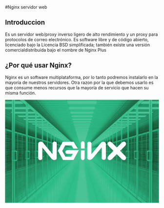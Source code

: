 #Nginx servidor web 
  
## Introduccion
Es un servidor web/proxy inverso ligero de alto rendimiento y un proxy para protocolos de correo electrónico. Es software libre y de código abierto, licenciado bajo la Licencia BSD simplificada; también existe una versión comercialdistribuida bajo el nombre de Nginx Plus


## ¿Por qué usar Nginx?

Nginx es un software multiplataforma, por lo tanto podremos instalarlo en la mayoría de nuestros servidores. Otra razon por la que debemos usarlo es que consume menos recursos que la mayoría de servicio que hacen su misma función.


   ![captura3.png](/capturas/captura3.png)
 
